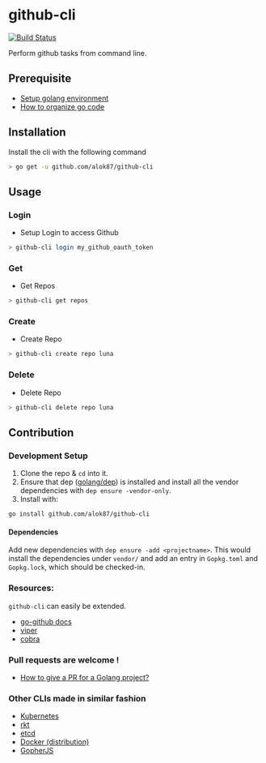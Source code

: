 # github-cli

[![Build Status](https://travis-ci.org/alok87/github-cli.svg?branch=master)](https://travis-ci.org/alok87/github-cli)

Perform github tasks from command line.

## Prerequisite

* [Setup golang environment](https://golang.org/doc/install)
* [How to organize go code](https://golang.org/doc/code.html)

## Installation

Install the cli with the following command
```bash
> go get -u github.com/alok87/github-cli
```

## Usage

### Login
* Setup Login to access Github
```bash
> github-cli login my_github_oauth_token
```

###  Get
* Get Repos
```bash
> github-cli get repos
```

###  Create
* Create Repo
```bash
> github-cli create repo luna
```

###  Delete
* Delete Repo
```bash
> github-cli delete repo luna
```


## Contribution

### Development Setup

1. Clone the repo & `cd` into it.
2. Ensure that dep ([golang/dep](https://github.com/golang/dep/)) is installed
and install all the vendor dependencies with `dep ensure -vendor-only`.
3. Install with:
```
go install github.com/alok87/github-cli
```

#### Dependencies

Add new dependencies with `dep ensure -add <projectname>`. This would install
the dependencies under `vendor/` and add an entry in `Gopkg.toml` and
`Gopkg.lock`, which should be checked-in.


### Resources:
`github-cli` can easily be extended.

* [go-github docs](https://godoc.org/github.com/google/go-github/github)
* [viper](https://github.com/spf13/viper)
* [cobra](https://github.com/spf13/cobra)


### Pull requests are welcome !
* [How to give a PR for a Golang project?](http://blog.campoy.cat/2014/03/github-and-go-forking-pull-requests-and.html)

### Other CLIs made in similar fashion
* [Kubernetes](http://kubernetes.io/)
* [rkt](https://github.com/coreos/rkt)
* [etcd](https://github.com/coreos/etcd)
* [Docker (distribution)](https://github.com/docker/distribution)
* [GopherJS](http://www.gopherjs.org/)
